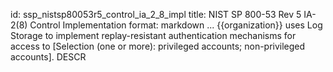 id: ssp_nistsp80053r5_control_ia_2_8_impl
title: NIST SP 800-53 Rev 5 IA-2(8) Control Implementation
format: markdown
...
{{organization}} uses Log Storage to implement replay-resistant authentication mechanisms for access to [Selection (one or more): privileged accounts; non-privileged accounts].
 DESCR
